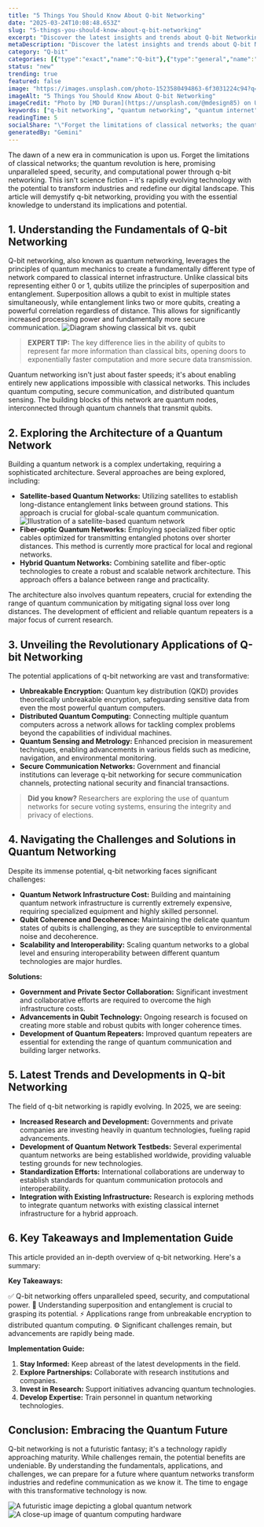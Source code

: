 ```yaml
---
title: "5 Things You Should Know About Q-bit Networking"
date: "2025-03-24T10:08:48.653Z"
slug: "5-things-you-should-know-about-q-bit-networking"
excerpt: "Discover the latest insights and trends about Q-bit Networking. This comprehensive guide covers everything you need to know about Q-bit Networking in 2025."
metaDescription: "Discover the latest insights and trends about Q-bit Networking. This comprehensive guide covers everything you need to know about Q-bit Networking in 2025."
category: "Q-bit"
categories: [{"type":"exact","name":"Q-bit"},{"type":"general","name":"Computer Science"},{"type":"medium","name":"Quantum Computing"},{"type":"specific","name":"Network Protocols"},{"type":"niche","name":"Quantum Error Correction"}]
status: "new"
trending: true
featured: false
image: "https://images.unsplash.com/photo-1523580494863-6f3031224c94?q=85&w=1200&fit=max&fm=webp&auto=compress"
imageAlt: "5 Things You Should Know About Q-bit Networking"
imageCredit: "Photo by [MD Duran](https://unsplash.com/@mdesign85) on Unsplash"
keywords: ["q-bit networking", "quantum networking", "quantum internet", "q-bit network technology", "quantum network architecture", "build a quantum network", "q-bit networking applications", "quantum networking security", "quantum network infrastructure cost", "best quantum networking solutions"]
readingTime: 5
socialShare: "\"Forget the limitations of classical networks; the quantum revolution is here, promising unparalleled security and speed.  Q-bit networking isn't just faster; it's fundamentally different.\""
generatedBy: "Gemini"
---
```




The dawn of a new era in communication is upon us.  Forget the limitations of classical networks; the quantum revolution is here, promising unparalleled speed, security, and computational power through q-bit networking.  This isn't science fiction – it's rapidly evolving technology with the potential to transform industries and redefine our digital landscape. This article will demystify q-bit networking, providing you with the essential knowledge to understand its implications and potential.

## 1. Understanding the Fundamentals of Q-bit Networking

Q-bit networking, also known as quantum networking, leverages the principles of quantum mechanics to create a fundamentally different type of network compared to classical internet infrastructure.  Unlike classical bits representing either 0 or 1, qubits utilize the principles of superposition and entanglement.  Superposition allows a qubit to exist in multiple states simultaneously, while entanglement links two or more qubits, creating a powerful correlation regardless of distance.  This allows for significantly increased processing power and fundamentally more secure communication.  ![Diagram showing classical bit vs. qubit](https://images.unsplash.com/photo-1520110120835-c96534a4c984?q=85&w=1200&fit=max&fm=webp&auto=compress)

> **EXPERT TIP:**  The key difference lies in the ability of qubits to represent far more information than classical bits, opening doors to exponentially faster computation and more secure data transmission.

Quantum networking isn't just about faster speeds; it's about enabling entirely new applications impossible with classical networks. This includes quantum computing, secure communication, and distributed quantum sensing.  The building blocks of this network are quantum nodes, interconnected through quantum channels that transmit qubits.

## 2.  Exploring the Architecture of a Quantum Network

Building a quantum network is a complex undertaking, requiring a sophisticated architecture.  Several approaches are being explored, including:

* **Satellite-based Quantum Networks:** Utilizing satellites to establish long-distance entanglement links between ground stations. This approach is crucial for global-scale quantum communication. ![Illustration of a satellite-based quantum network](https://images.unsplash.com/photo-1560439514-4e9645039924?q=85&w=1200&fit=max&fm=webp&auto=compress)
* **Fiber-optic Quantum Networks:**  Employing specialized fiber optic cables optimized for transmitting entangled photons over shorter distances. This method is currently more practical for local and regional networks.
* **Hybrid Quantum Networks:** Combining satellite and fiber-optic technologies to create a robust and scalable network architecture.  This approach offers a balance between range and practicality.

The architecture also involves quantum repeaters, crucial for extending the range of quantum communication by mitigating signal loss over long distances.  The development of efficient and reliable quantum repeaters is a major focus of current research.

## 3.  Unveiling the Revolutionary Applications of Q-bit Networking

The potential applications of q-bit networking are vast and transformative:

* **Unbreakable Encryption:** Quantum key distribution (QKD) provides theoretically unbreakable encryption, safeguarding sensitive data from even the most powerful quantum computers.
* **Distributed Quantum Computing:**  Connecting multiple quantum computers across a network allows for tackling complex problems beyond the capabilities of individual machines.
* **Quantum Sensing and Metrology:**  Enhanced precision in measurement techniques, enabling advancements in various fields such as medicine, navigation, and environmental monitoring.
* **Secure Communication Networks:**  Government and financial institutions can leverage q-bit networking for secure communication channels, protecting national security and financial transactions.

> **Did you know?**  Researchers are exploring the use of quantum networks for secure voting systems, ensuring the integrity and privacy of elections.

## 4.  Navigating the Challenges and Solutions in Quantum Networking

Despite its immense potential, q-bit networking faces significant challenges:

* **Quantum Network Infrastructure Cost:**  Building and maintaining quantum network infrastructure is currently extremely expensive, requiring specialized equipment and highly skilled personnel.
* **Qubit Coherence and Decoherence:** Maintaining the delicate quantum states of qubits is challenging, as they are susceptible to environmental noise and decoherence.
* **Scalability and Interoperability:**  Scaling quantum networks to a global level and ensuring interoperability between different quantum technologies are major hurdles.

**Solutions:**

* **Government and Private Sector Collaboration:**  Significant investment and collaborative efforts are required to overcome the high infrastructure costs.
* **Advancements in Qubit Technology:**  Ongoing research is focused on creating more stable and robust qubits with longer coherence times.
* **Development of Quantum Repeaters:**  Improved quantum repeaters are essential for extending the range of quantum communication and building larger networks.

## 5.  Latest Trends and Developments in Q-bit Networking

The field of q-bit networking is rapidly evolving.  In 2025, we are seeing:

* **Increased Research and Development:**  Governments and private companies are investing heavily in quantum technologies, fueling rapid advancements.
* **Development of Quantum Network Testbeds:**  Several experimental quantum networks are being established worldwide, providing valuable testing grounds for new technologies.
* **Standardization Efforts:**  International collaborations are underway to establish standards for quantum communication protocols and interoperability.
* **Integration with Existing Infrastructure:**  Research is exploring methods to integrate quantum networks with existing classical internet infrastructure for a hybrid approach.

## 6.  Key Takeaways and Implementation Guide

This article provided an in-depth overview of q-bit networking. Here's a summary:

**Key Takeaways:**

✅ Q-bit networking offers unparalleled speed, security, and computational power.
🔑 Understanding superposition and entanglement is crucial to grasping its potential.
⚡  Applications range from unbreakable encryption to distributed quantum computing.
⚙️  Significant challenges remain, but advancements are rapidly being made.

**Implementation Guide:**

1. **Stay Informed:** Keep abreast of the latest developments in the field.
2. **Explore Partnerships:** Collaborate with research institutions and companies.
3. **Invest in Research:** Support initiatives advancing quantum technologies.
4. **Develop Expertise:**  Train personnel in quantum networking technologies.

##  Conclusion: Embracing the Quantum Future

Q-bit networking is not a futuristic fantasy; it's a technology rapidly approaching maturity.  While challenges remain, the potential benefits are undeniable.  By understanding the fundamentals, applications, and challenges, we can prepare for a future where quantum networks transform industries and redefine communication as we know it.  The time to engage with this transformative technology is now.

![A futuristic image depicting a global quantum network](https://images.unsplash.com/photo-1523908511403-7fc7b25592f4?q=85&w=1200&fit=max&fm=webp&auto=compress)
![A close-up image of quantum computing hardware](https://images.unsplash.com/photo-1523580494863-6f3031224c94?q=85&w=1200&fit=max&fm=webp&auto=compress)
